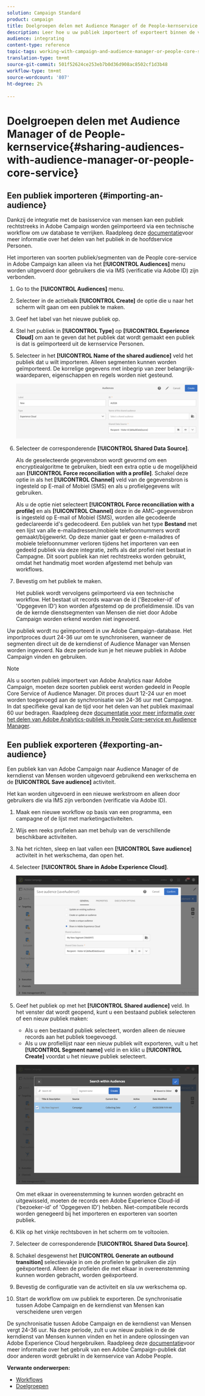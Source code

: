 ```yaml
---
solution: Campaign Standard
product: campaign
title: Doelgroepen delen met Audience Manager of de People-kernservice
description: Leer hoe u uw publiek importeert of exporteert binnen de verschillende Adobe Experience Cloud-oplossingen.
audience: integrating
content-type: reference
topic-tags: working-with-campaign-and-audience-manager-or-people-core-service
translation-type: tm+mt
source-git-commit: 501f52624ce253eb7b0d36d908ac8502cf1d3b48
workflow-type: tm+mt
source-wordcount: '807'
ht-degree: 2%

---
```



# Doelgroepen delen met Audience Manager of de People-kernservice{#sharing-audiences-with-audience-manager-or-people-core-service}

## Een publiek importeren {#importing-an-audience}

Dankzij de integratie met de basisservice van mensen kan een publiek rechtstreeks in Adobe Campaign worden geïmporteerd via een technische workflow om uw database te verrijken. Raadpleeg deze [documentatie](https://docs.adobe.com/content/help/en/analytics/components/segmentation/segmentation-workflow/seg-publish.html)voor meer informatie over het delen van het publiek in de hoofdservice Personen.

Het importeren van soorten publiek/segmenten van de People core-service in Adobe Campaign kan alleen via het **[!UICONTROL Audiences]** menu worden uitgevoerd door gebruikers die via IMS (verificatie via Adobe ID) zijn verbonden.

1. Go to the **[!UICONTROL Audiences]** menu.
1. Selecteer in de actiebalk **[!UICONTROL Create]** de optie die u naar het scherm wilt gaan om een publiek te maken.
1. Geef het label van het nieuwe publiek op.
1. Stel het publiek in **[!UICONTROL Type]** op **[!UICONTROL Experience Cloud]** om aan te geven dat het publiek dat wordt gemaakt een publiek is dat is geïmporteerd uit de kernservice Personen.
1. Selecteer in het **[!UICONTROL Name of the shared audience]** veld het publiek dat u wilt importeren. Alleen segmenten kunnen worden geïmporteerd. De korrelige gegevens met inbegrip van zeer belangrijk-waardeparen, eigenschappen en regels worden niet gesteund.

   ![](assets/aam_import_audience.png)

1. Selecteer de corresponderende **[!UICONTROL Shared Data Source]**.

   Als de geselecteerde gegevensbron wordt gevormd om een encryptiealgoritme te gebruiken, biedt een extra optie u de mogelijkheid aan **[!UICONTROL Force reconciliation with a profile]**. Schakel deze optie in als het **[!UICONTROL Channel]** veld van de gegevensbron is ingesteld op E-mail of Mobiel (SMS) en als u profielgegevens wilt gebruiken.

   Als u de optie niet selecteert **[!UICONTROL Force reconciliation with a profile]** en als **[!UICONTROL Channel]** deze in de AMC-gegevensbron is ingesteld op E-mail of Mobiel (SMS), worden alle gecodeerde gedeclareerde id&#39;s gedecodeerd. Een publiek van het type **Bestand** met een lijst van alle e-mailadressen/mobiele telefoonnummers wordt gemaakt/bijgewerkt. Op deze manier gaat er geen e-mailadres of mobiele telefoonnummer verloren tijdens het importeren van een gedeeld publiek via deze integratie, zelfs als dat profiel niet bestaat in Campagne. Dit soort publiek kan niet rechtstreeks worden gebruikt, omdat het handmatig moet worden afgestemd met behulp van workflows.

1. Bevestig om het publiek te maken.

   Het publiek wordt vervolgens geïmporteerd via een technische workflow. Het bestaat uit records waarvan de id (&#39;Bezoeker-id&#39; of &#39;Opgegeven ID&#39;) kon worden afgestemd op de profieldimensie. IDs van de de kernde dienstsegmenten van Mensen die niet door Adobe Campaign worden erkend worden niet ingevoerd.

Uw publiek wordt nu geïmporteerd in uw Adobe Campaign-database. Het importproces duurt 24-36 uur om te synchroniseren, wanneer de segmenten direct uit de de kerndienst of Audience Manager van Mensen worden ingevoerd. Na deze periode kun je het nieuwe publiek in Adobe Campaign vinden en gebruiken.

>[!NOTE]
>
>Als u soorten publiek importeert van Adobe Analytics naar Adobe Campaign, moeten deze soorten publiek eerst worden gedeeld in People Core Service of Audience Manager. Dit proces duurt 12-24 uur en moet worden toegevoegd aan de synchronisatie van 24-36 uur met Campagne. In dat specifieke geval kan de tijd voor het delen van het publiek maximaal 60 uur bedragen. Raadpleeg deze [documentatie voor meer informatie over het delen van Adobe Analytics-publiek in People Core-service en Audience Manager](https://docs.adobe.com/content/help/en/analytics/components/segmentation/segmentation-workflow/seg-publish.html).

## Een publiek exporteren {#exporting-an-audience}

Een publiek kan van Adobe Campaign naar Audience Manager of de kerndienst van Mensen worden uitgevoerd gebruikend een werkschema en de **[!UICONTROL Save audience]** activiteit.

Het kan worden uitgevoerd in een nieuwe werkstroom en alleen door gebruikers die via IMS zijn verbonden (verificatie via Adobe ID).

1. Maak een nieuwe workflow op basis van een programma, een campagne of de lijst met marketingactiviteiten.
1. Wijs een reeks profielen aan met behulp van de verschillende beschikbare activiteiten.
1. Na het richten, sleep en laat vallen een **[!UICONTROL Save audience]** activiteit in het werkschema, dan open het.
1. Selecteer **[!UICONTROL Share in Adobe Experience Cloud]**.

   ![](assets/aam_save_audience_activity.png)

1. Geef het publiek op met het **[!UICONTROL Shared audience]** veld. In het venster dat wordt geopend, kunt u een bestaand publiek selecteren of een nieuw publiek maken:

   * Als u een bestaand publiek selecteert, worden alleen de nieuwe records aan het publiek toegevoegd.
   * Als u uw profiellijst naar een nieuw publiek wilt exporteren, vult u het **[!UICONTROL Segment name]** veld in en klikt u **[!UICONTROL Create]** voordat u het nieuwe publiek selecteert.

   ![](assets/aam_save_audience_segment_picker.png)

   Om met elkaar in overeenstemming te kunnen worden gebracht en uitgewisseld, moeten de records een Adobe Experience Cloud-id (&#39;bezoeker-id&#39; of &#39;Opgegeven ID&#39;) hebben. Niet-compatibele records worden genegeerd bij het importeren en exporteren van soorten publiek.

1. Klik op het vinkje rechtsboven in het scherm om te voltooien.
1. Selecteer de corresponderende **[!UICONTROL Shared Data Source]**.
1. Schakel desgewenst het **[!UICONTROL Generate an outbound transition]** selectievakje in om de profielen te gebruiken die zijn geëxporteerd. Alleen de profielen die met elkaar in overeenstemming kunnen worden gebracht, worden geëxporteerd.
1. Bevestig de configuratie van de activiteit en sla uw werkschema op.
1. Start de workflow om uw publiek te exporteren. De synchronisatie tussen Adobe Campaign en de kerndienst van Mensen kan verscheidene uren vergen

De synchronisatie tussen Adobe Campaign en de kerndienst van Mensen vergt 24-36 uur. Na deze periode, zult u uw nieuw publiek in de de kerndienst van Mensen kunnen vinden en het in andere oplossingen van Adobe Experience Cloud hergebruiken. Raadpleeg deze [documentatie](https://docs.adobe.com/content/help/en/core-services/interface/audiences/t-audience-create.html)voor meer informatie over het gebruik van een Adobe Campaign-publiek dat door anderen wordt gebruikt in de kernservice van Adobe People.

**Verwante onderwerpen:**

* [Workflows](../../automating/using/get-started-workflows.md)
* [Doelgroepen](../../audiences/using/about-audiences.md)

